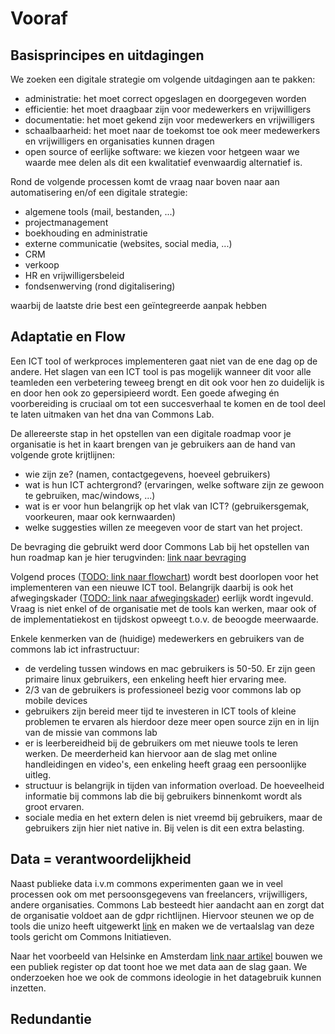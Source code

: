 # Vooraf

## Basisprincipes en uitdagingen
We zoeken een digitale strategie om volgende uitdagingen aan te pakken:  
- administratie: het moet correct opgeslagen en doorgegeven worden
- efficientie: het moet draagbaar zijn voor medewerkers en vrijwilligers
- documentatie: het moet gekend zijn voor medewerkers en vrijwilligers
- schaalbaarheid: het moet naar de toekomst toe ook meer medewerkers en vrijwilligers en organisaties kunnen dragen
- open source of eerlijke software: we kiezen voor hetgeen waar we waarde mee delen als dit een kwalitatief evenwaardig alternatief is. 

Rond de volgende processen komt de vraag naar boven naar aan automatisering en/of een digitale strategie: 
- algemene tools (mail, bestanden, ...)
- projectmanagement
- boekhouding en administratie
- externe communicatie (websites, social media, ...)
- CRM
- verkoop 
- HR en vrijwilligersbeleid
- fondsenwerving (rond digitalisering)

waarbij de laatste drie best een geïntegreerde aanpak hebben

## Adaptatie en Flow
Een ICT tool of werkproces implementeren gaat niet van de ene dag op de andere. Het slagen van een ICT tool is pas mogelijk wanneer dit voor alle teamleden een verbetering teweeg brengt en dit ook voor hen zo duidelijk is en door hen ook zo gepersipieerd wordt. Een goede afweging én voorbereiding is cruciaal om tot een succesverhaal te komen en de tool deel te laten uitmaken van het dna van Commons Lab.   

De allereerste stap in het opstellen van een digitale roadmap voor je organisatie is het in kaart brengen van je gebruikers aan de hand van volgende grote krijtlijnen:
- wie zijn ze? (namen, contactgegevens, hoeveel gebruikers)
- wat is hun ICT achtergrond? (ervaringen, welke software zijn ze gewoon te gebruiken, mac/windows, ...)
- wat is er voor hun belangrijk op het vlak van ICT? (gebruikersgemak, voorkeuren, maar ook kernwaarden)
- welke suggesties willen ze meegeven voor de start van het project. 

De bevraging die gebruikt werd door Commons Lab bij het opstellen van hun roadmap kan je hier terugvinden: [link naar bevraging](https://forms.gle/rQSSEQHYa7YDgMcm8)

Volgend proces ([TODO: link naar flowchart](vooraf.md)) wordt best doorlopen voor het implementeren van een nieuwe ICT tool. Belangrijk daarbij is ook het afwegingskader ([TODO: link naar afwegingskader](vooraf.md)) eerlijk wordt ingevuld. Vraag is niet enkel of de organisatie met de tools kan werken, maar ook of de implementatiekost en tijdskost opweegt t.o.v. de beoogde meerwaarde.

Enkele kenmerken van de (huidige) medewerkers en gebruikers van de commons lab ict infrastructuur: 
- de verdeling tussen windows en mac gebruikers is 50-50. Er zijn geen primaire linux gebruikers, een enkeling heeft hier ervaring mee. 
- 2/3 van de gebruikers is professioneel bezig voor commons lab op mobile devices
- gebruikers zijn bereid meer tijd te investeren in ICT tools of kleine problemen te ervaren als hierdoor deze meer open source zijn en in lijn van de missie van commons lab
- er is leerbereidheid bij de gebruikers om met nieuwe tools te leren werken. De meerderheid kan hiervoor aan de slag met online handleidingen en video's, een enkeling heeft graag een persoonlijke uitleg.
- structuur is belangrijk in tijden van information overload. De hoeveelheid informatie bij commons lab die bij gebruikers binnenkomt wordt als groot ervaren.
- sociale media en het extern delen is niet vreemd bij gebruikers, maar de gebruikers zijn hier niet native in. Bij velen is dit een extra belasting.

## Data = verantwoordelijkheid
Naast publieke data i.v.m commons experimenten gaan we in veel processen ook om met persoonsgegevens van freelancers, vrijwilligers, andere organisaties. Commons Lab besteedt hier aandacht aan en zorgt dat de organisatie voldoet aan de gdpr richtlijnen. Hiervoor steunen we op de tools die unizo heeft uitgewerkt [link](https://www.unizo.be/advies/trefwoord/gdpr#doe) en maken we de vertaalslag van deze tools gericht om Commons Initiatieven. 

Naar het voorbeeld van Helsinke en Amsterdam [link naar artikel](https://thenextweb.com/neural/2020/09/28/amsterdam-and-helsinki-become-first-cities-to-launch-ai-registers-explaining-how-they-use-algorithms/) bouwen we een publiek register op dat toont hoe we met data aan de slag gaan. We onderzoeken hoe we ook de commons ideologie in het datagebruik kunnen inzetten. 

## Redundantie

